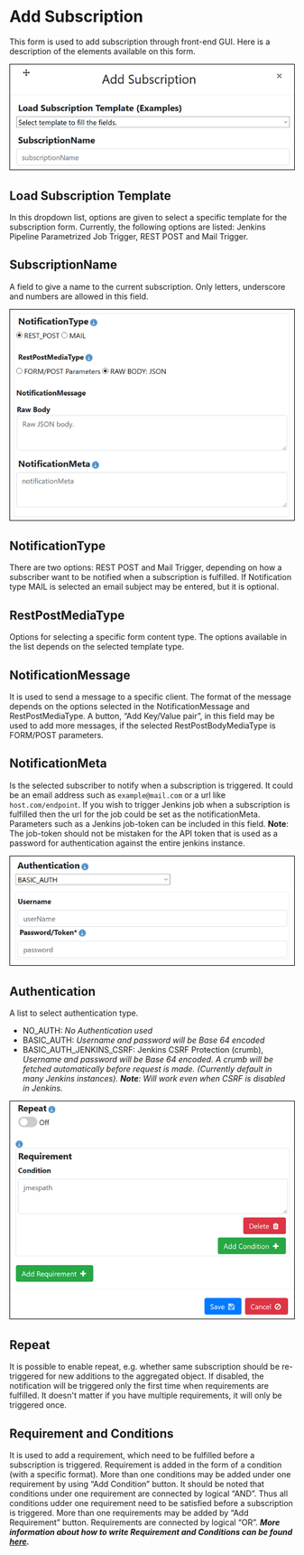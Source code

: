 # Add Subscription

This form is used to add subscription through front-end GUI. Here is a
description of the elements available on this form.

<kbd>
    <img style="border:1px solid black" src="images/subscription_add_part1.png"></img>
</kbd>

## Load Subscription Template
In this dropdown list, options are given to
select a specific template for the subscription form. Currently, the following
options are listed: Jenkins Pipeline Parametrized Job Trigger, REST POST and
Mail Trigger.

## SubscriptionName
A field to give a name to the current subscription. Only
letters, underscore and numbers are allowed in this field.

<kbd>
    <img style="border:1px solid black" src="images/subscription_add_part2.png"></img>
</kbd>

## NotificationType
There are two options: REST POST and
Mail Trigger, depending on how a subscriber want to be notified when a
subscription is fulfilled. If Notification type MAIL is selected an email
subject may be entered, but it is optional.

## RestPostMediaType
Options for selecting a
specific form content type. The options available in the list depends on the
selected template type.

## NotificationMessage
It is used to send a message to a specific client. The
format of the message depends on the options selected in the NotificationMessage
and RestPostMediaType. A button, “Add Key/Value pair”, in this field may be
used to add more messages, if the selected RestPostBodyMediaType is FORM/POST
parameters.

## NotificationMeta
Is the selected subscriber to notify when a subscription
is triggered. It could be an email address such as `example@mail.com` or a url
like `host.com/endpoint`. If you wish to trigger Jenkins job when a subscription
is fulfilled then the url for the job could be set as the notificationMeta.
Parameters such as a Jenkins job-token can be included in this field.
**Note**: The job-token should not be mistaken for the API token that is
used as a password for authentication against the entire jenkins instance.

<kbd>
    <img style="border:1px solid black" src="images/subscription_add_part3.png"></img>
</kbd>

## Authentication
A list to select authentication type.
* NO_AUTH: _No Authentication used_
* BASIC_AUTH: _Username and password will be Base 64 encoded_
* BASIC_AUTH_JENKINS_CSRF: Jenkins CSRF Protection (crumb), _Username and password will
be Base 64 encoded. A crumb will be fetched automatically before request is made.
(Currently default in many Jenkins instances). **Note**: Will work even when CSRF
is disabled in Jenkins._

<kbd>
    <img style="border:1px solid black" src="images/subscription_add_part4.png"></img>
</kbd>

## Repeat
It is possible to enable repeat, e.g. whether same subscription
should be re-triggered for new additions to the aggregated object. If disabled,
the notification will be triggered only the first time when requirements are
fulfilled. It doesn't matter if you have multiple requirements, it will only be triggered once.

## Requirement and Conditions
It is used to add a requirement, which need to
be fulfilled before a subscription is triggered. Requirement is added in the form
of a condition (with a specific format). More than one conditions may be added
under one requirement by using “Add Condition” button. It should be noted
that conditions under one requirement are connected by logical “AND”.
Thus all conditions udder one requirement need to be satisfied before a subscription
is triggered. More than one requirements may be added by “Add Requirement” button.
Requirements are connected by logical “OR”.
**_More information about how to write Requirement and Conditions can be found [here](https://github.com/eiffel-community/eiffel-intelligence/blob/master/wiki/markdown/subscriptions.md#writing-requirements-and-conditions)._**

